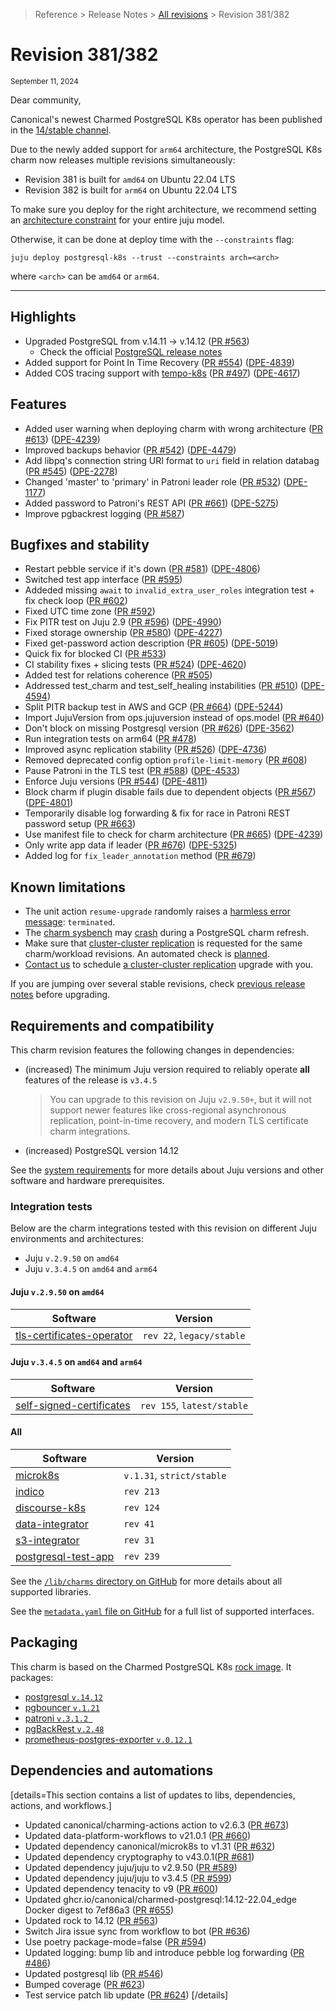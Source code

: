 >Reference > Release Notes > [All revisions] > Revision 381/382

# Revision 381/382
<sub>September 11, 2024</sub>

Dear community,

Canonical's newest Charmed PostgreSQL K8s operator has been published in the [14/stable channel].

Due to the newly added support for `arm64` architecture, the PostgreSQL K8s charm now releases multiple revisions simultaneously:
* Revision 381 is built for `amd64` on Ubuntu 22.04 LTS
* Revision 382 is built for `arm64` on Ubuntu 22.04 LTS

To make sure you deploy for the right architecture, we recommend setting an [architecture constraint](https://juju.is/docs/juju/constraint#heading--arch) for your entire juju model.

Otherwise, it can be done at deploy time with the `--constraints` flag:
```shell
juju deploy postgresql-k8s --trust --constraints arch=<arch> 
```
where `<arch>` can be `amd64` or `arm64`.

---

## Highlights 

* Upgraded PostgreSQL from v.14.11 → v.14.12 ([PR #563](https://github.com/canonical/postgresql-k8s-operator/pull/563))
  * Check the official [PostgreSQL release notes](https://www.postgresql.org/docs/release/14.12/)
* Added support for Point In Time Recovery ([PR #554](https://github.com/canonical/postgresql-k8s-operator/pull/554)) ([DPE-4839](https://warthogs.atlassian.net/browse/DPE-4839))
* Added COS tracing support with [tempo-k8s](https://charmhub.io/tempo-k8s) ([PR #497](https://github.com/canonical/postgresql-k8s-operator/pull/497)) ([DPE-4617](https://warthogs.atlassian.net/browse/DPE-4617))

## Features
 
* Added user warning when deploying charm with wrong architecture ([PR #613](https://github.com/canonical/postgresql-k8s-operator/pull/613)) ([DPE-4239](https://warthogs.atlassian.net/browse/DPE-4239))
* Improved backups behavior ([PR #542](https://github.com/canonical/postgresql-k8s-operator/pull/542)) ([DPE-4479](https://warthogs.atlassian.net/browse/DPE-4479))
* Add libpq's connection string URI format to `uri` field in relation databag ([PR #545](https://github.com/canonical/postgresql-k8s-operator/pull/545)) ([DPE-2278](https://warthogs.atlassian.net/browse/DPE-2278))
* Changed 'master' to 'primary' in Patroni leader role ([PR #532](https://github.com/canonical/postgresql-k8s-operator/pull/532)) ([DPE-1177](https://warthogs.atlassian.net/browse/DPE-1177))
* Added password to Patroni's REST API ([PR #661](https://github.com/canonical/postgresql-k8s-operator/pull/661)) ([DPE-5275](https://warthogs.atlassian.net/browse/DPE-5275))
* Improve pgbackrest logging ([PR #587](https://github.com/canonical/postgresql-k8s-operator/pull/587))

## Bugfixes and stability

* Restart pebble service if it's down ([PR #581](https://github.com/canonical/postgresql-k8s-operator/pull/581)) ([DPE-4806](https://warthogs.atlassian.net/browse/DPE-4806))
* Switched test app interface ([PR #595](https://github.com/canonical/postgresql-k8s-operator/pull/595))
* Addeded missing `await` to `invalid_extra_user_roles` integration test + fix check loop ([PR #602](https://github.com/canonical/postgresql-k8s-operator/pull/602))
* Fixed UTC time zone ([PR #592](https://github.com/canonical/postgresql-k8s-operator/pull/592))
* Fix PITR test on Juju 2.9 ([PR #596](https://github.com/canonical/postgresql-k8s-operator/pull/596)) ([DPE-4990](https://warthogs.atlassian.net/browse/DPE-4990))
* Fixed storage ownership ([PR #580](https://github.com/canonical/postgresql-k8s-operator/pull/580)) ([DPE-4227](https://warthogs.atlassian.net/browse/DPE-4227))
* Fixed get-password action description ([PR #605](https://github.com/canonical/postgresql-k8s-operator/pull/605)) ([DPE-5019](https://warthogs.atlassian.net/browse/DPE-5019))
* Quick fix for blocked CI ([PR #533](https://github.com/canonical/postgresql-k8s-operator/pull/533))
* CI stability fixes + slicing tests ([PR #524](https://github.com/canonical/postgresql-k8s-operator/pull/524)) ([DPE-4620](https://warthogs.atlassian.net/browse/DPE-4620))
* Added test for relations coherence ([PR #505](https://github.com/canonical/postgresql-k8s-operator/pull/505))
* Addressed test_charm and test_self_healing instabilities ([PR #510](https://github.com/canonical/postgresql-k8s-operator/pull/510)) ([DPE-4594](https://warthogs.atlassian.net/browse/DPE-4594))
* Split PITR backup test in AWS and GCP ([PR #664](https://github.com/canonical/postgresql-k8s-operator/pull/664)) ([DPE-5244](https://warthogs.atlassian.net/browse/DPE-5244))
* Import JujuVersion from ops.jujuversion instead of ops.model ([PR #640](https://github.com/canonical/postgresql-k8s-operator/pull/640))
* Don't block on missing Postgresql version ([PR #626](https://github.com/canonical/postgresql-k8s-operator/pull/626)) ([DPE-3562](https://warthogs.atlassian.net/browse/DPE-3562))
* Run integration tests on arm64 ([PR #478](https://github.com/canonical/postgresql-k8s-operator/pull/478))
* Improved async replication stability ([PR #526](https://github.com/canonical/postgresql-k8s-operator/pull/526)) ([DPE-4736](https://warthogs.atlassian.net/browse/DPE-4736))
* Removed deprecated config option `profile-limit-memory` ([PR #608](https://github.com/canonical/postgresql-k8s-operator/pull/608))
* Pause Patroni in the TLS test ([PR #588](https://github.com/canonical/postgresql-k8s-operator/pull/588)) ([DPE-4533](https://warthogs.atlassian.net/browse/DPE-4533))
* Enforce Juju versions ([PR #544](https://github.com/canonical/postgresql-k8s-operator/pull/544)) ([DPE-4811](https://warthogs.atlassian.net/browse/DPE-4811))
* Block charm if plugin disable fails due to dependent objects ([PR #567](https://github.com/canonical/postgresql-k8s-operator/pull/567)) ([DPE-4801](https://warthogs.atlassian.net/browse/DPE-4801))
* Temporarily disable log forwarding & fix for race in Patroni REST password setup ([PR #663](https://github.com/canonical/postgresql-k8s-operator/pull/663))
* Use manifest file to check for charm architecture ([PR #665](https://github.com/canonical/postgresql-k8s-operator/pull/665)) ([DPE-4239](https://warthogs.atlassian.net/browse/DPE-4239))
* Only write app data if leader ([PR #676](https://github.com/canonical/postgresql-k8s-operator/pull/676)) ([DPE-5325](https://warthogs.atlassian.net/browse/DPE-5325))
* Added log for `fix_leader_annotation` method ([PR #679](https://github.com/canonical/postgresql-k8s-operator/pull/679))

## Known limitations

 * The unit action `resume-upgrade` randomly raises a [harmless error message](https://warthogs.atlassian.net/browse/DPE-5420): `terminated`.
 * The [charm sysbench](https://charmhub.io/sysbench) may [crash](https://warthogs.atlassian.net/browse/DPE-5436) during a PostgreSQL charm refresh.
 * Make sure that [cluster-cluster replication](/t/13895) is requested for the same charm/workload revisions. An automated check is [planned](https://warthogs.atlassian.net/browse/DPE-5419).
 * [Contact us](/t/11852) to schedule [a cluster-cluster replication](/t/13895) upgrade with you.

If you are jumping over several stable revisions, check [previous release notes][All revisions] before upgrading.

## Requirements and compatibility
This charm revision features the following changes in dependencies:
* (increased) The minimum Juju version required to reliably operate **all** features of the release is `v3.4.5`
  > You can upgrade to this revision on Juju  `v2.9.50+`, but it will not support newer features like cross-regional asynchronous replication, point-in-time recovery, and modern TLS certificate charm integrations.
* (increased) PostgreSQL version 14.12

See the [system requirements] for more details about Juju versions and other software and hardware prerequisites.

### Integration tests
Below are the charm integrations tested with this revision on different Juju environments and architectures:
* Juju `v.2.9.50` on `amd64`
* Juju  `v.3.4.5` on `amd64` and `arm64`

#### Juju `v.2.9.50` on `amd64`

| Software | Version |
|-----|-----|
| [tls-certificates-operator] | `rev 22`, `legacy/stable` | 

#### Juju  `v.3.4.5` on `amd64` and `arm64`

| Software | Version | 
|-----|-----|
| [self-signed-certificates] | `rev 155`, `latest/stable` | 

####  All
| Software | Version | 
|-----|-----|
| [microk8s] | `v.1.31`, `strict/stable` | 
| [indico] | `rev 213` | 
| [discourse-k8s] | `rev 124` | 
| [data-integrator] | `rev 41` | 
| [s3-integrator] | `rev 31` | 
| [postgresql-test-app] | `rev 239` | 

See the [`/lib/charms` directory on GitHub] for more details about all supported libraries.

See the [`metadata.yaml` file on GitHub] for a full list of supported interfaces.

## Packaging

This charm is based on the Charmed PostgreSQL K8s [rock image]. It packages:
* [postgresql `v.14.12`]
* [pgbouncer `v.1.21`]
* [patroni `v.3.1.2 `]
* [pgBackRest `v.2.48`]
* [prometheus-postgres-exporter `v.0.12.1`]

## Dependencies and automations
[details=This section contains a list of updates to libs, dependencies, actions, and workflows.] 

* Updated canonical/charming-actions action to v2.6.3 ([PR #673](https://github.com/canonical/postgresql-k8s-operator/pull/673))
* Updated data-platform-workflows to v21.0.1 ([PR #660](https://github.com/canonical/postgresql-k8s-operator/pull/660))
* Updated dependency canonical/microk8s to v1.31 ([PR #632](https://github.com/canonical/postgresql-k8s-operator/pull/632))
* Updated dependency cryptography to v43.0.1([PR #681](https://github.com/canonical/postgresql-k8s-operator/pull/681))
* Updated dependency juju/juju to v2.9.50 ([PR #589](https://github.com/canonical/postgresql-k8s-operator/pull/589))
* Updated dependency juju/juju to v3.4.5 ([PR #599](https://github.com/canonical/postgresql-k8s-operator/pull/599))
* Updated dependency tenacity to v9 ([PR #600](https://github.com/canonical/postgresql-k8s-operator/pull/600))
* Updated ghcr.io/canonical/charmed-postgresql:14.12-22.04_edge Docker digest to 7ef86a3 ([PR #655](https://github.com/canonical/postgresql-k8s-operator/pull/655))
* Updated rock to 14.12 ([PR #563](https://github.com/canonical/postgresql-k8s-operator/pull/563))
* Switch Jira issue sync from workflow to bot ([PR #636](https://github.com/canonical/postgresql-k8s-operator/pull/636))
* Use poetry package-mode=false ([PR #594](https://github.com/canonical/postgresql-k8s-operator/pull/594))
* Updated logging: bump lib and introduce pebble log forwarding ([PR #486](https://github.com/canonical/postgresql-k8s-operator/pull/486))
* Updated postgresql lib ([PR #546](https://github.com/canonical/postgresql-k8s-operator/pull/546))
* Bumped coverage ([PR #623](https://github.com/canonical/postgresql-k8s-operator/pull/623))
* Test service patch lib update ([PR #624](https://github.com/canonical/postgresql-k8s-operator/pull/624))
[/details]

<!-- DISCOURSE TOPICS-->
[All revisions]: /t/11872
[system requirements]: /t/11744

<!-- CHARM GITHUB -->
[`/lib/charms` directory on GitHub]: https://github.com/canonical/postgresql-k8s-operator/tree/main/lib/charms
[`metadata.yaml` file on GitHub]: https://github.com/canonical/postgresql-k8s-operator/blob/main/metadata.yaml

<!-- CHARMHUB -->
[14/stable channel]: https://charmhub.io/postgresql?channel=14/stable

<!-- SNAP/ROCK-->
[`charmed-postgresql` packaging]: https://github.com/canonical/charmed-postgresql-rock
[rock image]: ghcr.io/canonical/charmed-postgresql@sha256:7ef86a352c94e2a664f621a1cc683d7a983fd86e923d98c32b863f717cb1c173 

[postgresql `v.14.12`]: https://launchpad.net/ubuntu/+source/postgresql-14/14.12-0ubuntu0.22.04.1
[pgbouncer `v.1.21`]: https://launchpad.net/~data-platform/+archive/ubuntu/pgbouncer
[patroni `v.3.1.2 `]: https://launchpad.net/~data-platform/+archive/ubuntu/patroni
[pgBackRest `v.2.48`]: https://launchpad.net/~data-platform/+archive/ubuntu/pgbackrest
[prometheus-postgres-exporter `v.0.12.1`]: https://launchpad.net/~data-platform/+archive/ubuntu/postgres-exporter

<!-- EXTERNAL LINKS -->
[juju]: https://juju.is/docs/juju/
[lxd]: https://documentation.ubuntu.com/lxd/en/latest/
[nextcloud]: https://charmhub.io/nextcloud
[mailman3-core]: https://charmhub.io/mailman3-core
[data-integrator]: https://charmhub.io/data-integrator
[s3-integrator]: https://charmhub.io/s3-integrator
[postgresql-test-app]: https://charmhub.io/postgresql-test-app
[discourse-k8s]: https://charmhub.io/discourse-k8s
[indico]: https://charmhub.io/indico
[microk8s]: https://charmhub.io/microk8s
[tls-certificates-operator]: https://charmhub.io/tls-certificates-operator
[self-signed-certificates]: https://charmhub.io/self-signed-certificates

<!-- BADGES (unused) -->
[amd64]: https://img.shields.io/badge/amd64-darkgreen
[arm64]: https://img.shields.io/badge/arm64-blue